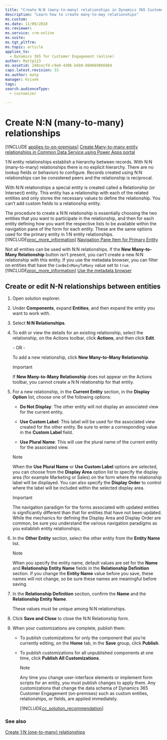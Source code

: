 ```yaml
---
title: "Create N:N (many-to-many) relationships in Dynamics 365 Customer Engagement (on-premises) | MicrosoftDocs"
description: "Learn how to create many-to-may relationships"
ms.custom: 
ms.date: 11/09/2018
ms.reviewer: 
ms.service: crm-online
ms.suite: 
ms.tgt_pltfrm: 
ms.topic: article
applies_to: 
  - Dynamics 365 for Customer Engagement (online)
author: Mattp123
ms.assetid: 248cecfd-c9e8-430b-b4b0-860669866084
caps.latest.revision: 33
ms.author: matp
manager: kvivek
tags: 
search.audienceType: 
  - customizer

---
```

# Create N:N (many-to-many) relationships

<a name="BKMK_CreateEditNNRelationships"></a>   

[!INCLUDE [applies-to-on-premises](../includes/applies-to-on-premises.md)] [Create Many-to-many entity relationships in Common Data Service using Power Apps portal](/powerapps/maker/common-data-service/create-edit-nn-relationships-portal)

 1:N entity relationships establish a hierarchy between records. With N:N (many-to-many) relationships there is no explicit hierarchy. There are no lookup fields or behaviors to configure. Records created using N:N relationships can be considered peers and the relationship is reciprocal.  
  
 With N:N relationships a special entity is created called a Relationship (or Intersect) entity. This entity has a relationship with each of the related entities and only stores the necessary values to define the relationship. You can’t add custom fields to a relationship entity.  
  
 The procedure to create a N:N relationship is essentially choosing the two entities that you want to participate in the relationship, and then for each entity defining how you want the respective lists to be available within the navigation pane of the form for each entity. These are the same options used for the primary entity in 1:N entity relationships. [!INCLUDE[proc_more_information](../includes/proc-more-information.md)] [Navigation Pane Item for Primary Entity](../customize/create-and-edit-1n-relationships.md#BKMK_NavigationPaneOptions)  
  
 Not all entities can be used with N:N relationships. If the **New Many-to-Many Relationship** button isn’t present, you can’t create a new N:N relationship with this entity. If you use the metadata browser, you can filter on entities that have the `CanBeInManyToMany` value set to `true`. [!INCLUDE[proc_more_information](../includes/proc-more-information.md)] [Use the metadata browser](../customize/create-edit-metadata.md#BKMK_MetadataBrowser)  
  
## Create or edit N-N relationships between entities  
  
1. Open solution explorer.
  
2. Under **Components**, expand **Entities**, and then expand the entity you want to work with.  
  
3. Select **N:N Relationships**.  
  
4. To edit or view the details for an existing relationship, select the relationship, on the Actions toolbar, click **Actions**, and then click **Edit**.  
  
    \- OR -  
  
    To add a new relationship, click **New Many-to-Many Relationship**.  
  
   > [!IMPORTANT]
   >  If **New Many-to-Many Relationship** does not appear on the Actions toolbar, you cannot create a N:N relationship for that entity.  
  
5. For a new relationship, in the **Current Entity** section, in the **Display Option** list, choose one of the following options:  
  
   - **Do Not Display**: The other entity will not display an associated view for the current entity.  
  
   - **Use Custom Label**: This label will be used for the associated view created for the other entity. Be sure to enter a corresponding value in the **Custom Label** field.  
  
   - **Use Plural Name**: This will use the plural name of the current entity for the associated view.  
  
   > [!NOTE]
   >  When the **Use Plural Name** or **Use Custom Label** options are selected, you can choose from the **Display Area** option list to specify the display area (for example Marketing or Sales) on the form where the relationship label will be displayed. You can also specify the **Display Order** to control where the label will be included within the selected display area.  
  
   > [!IMPORTANT]
   >  The navigation paradigm for the forms associated with updated entities is significantly different than that for entities that have not been updated. While the mechanics for defining the Display Area and Display Order are common, be sure you understand the various navigation paradigms as you establish entity relationships.  
  
6. In the **Other Entity** section, select the other entity from the **Entity Name** list.  
  
   > [!NOTE]
   >  When you specify the entity name, default values are set for the **Name** and **Relationship Entity Name** fields in the **Relationship Definition** section. If you change the **Entity Name** value before you save, these names will not change, so be sure these names are meaningful before saving.  
  
7. In the **Relationship Definition** section, confirm the **Name** and the **Relationship Entity Name**.  
  
    These values must be unique among N:N relationships.  
  
8. Click **Save and Close** to close the N:N Relationship form.  
  
9. When your customizations are complete, publish them:  
  
   - To publish customizations for only the component that you’re currently editing, on the **Home** tab, in the **Save** group, click **Publish**.  
  
   - To publish customizations for all unpublished components at one time, click **Publish All Customizations**.  
  
     > [!NOTE]
     >  Any time you change user-interface elements or implement form scripts for an entity, you must publish changes to apply them. Any customizations that change the data schema of Dynamics 365 Customer Engagement (on-premises) such as custom entities, relationships, or fields, are applied immediately.  
     > 
     > [!INCLUDE[cc_solution_recommendation](../includes/cc-solution-recommendation.md)]  

### See also

[Create 1:N (one-to-many) relationships](../customize/create-and-edit-1n-relationships.md)
